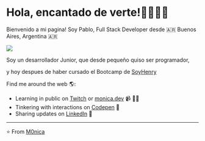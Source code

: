 # Hola, encantado de verte!👋👨🏻‍💻

Bienvenido a mi pagina! Soy Pablo, Full Stack Developer desde 🇦🇷 Buenos Aires, Argentina 🇦🇷

<img src='https://i.imgur.com/77ghjF2.png' />

<p>Soy un desarrollador Junior, que desde pequeño quiso ser programador,</p>
<p>y hoy despues de haber cursado el Bootcamp de <a href="soyhenry.com">SoyHenry</a></p>

Find me around the web 🌎:
- Learning in public on <a href="https://www.twitch.tv/blacktechdiva">Twitch</a> or <a href="https://www.monica.dev">monica.dev</a> 📹 ✍🏾
- Tinkering with interactions on <a href="https://codepen.io/m0nica"> Codepen</a> 🏓
- Sharing updates on <a href="https://www.linkedin.com/in/monicampowell/">LinkedIn</a> 💼


---
⭐️ From [M0nica](https://github.com/PaulPeralta)
